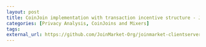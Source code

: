 ```yaml
---
layout: post
title: CoinJoin implementation with transaction incentive structure - JoinMarket
categories: [Privacy Analysis, CoinJoins and Mixers]
tags: 
external_url: https://github.com/JoinMarket-Org/joinmarket-clientserver
---
```

